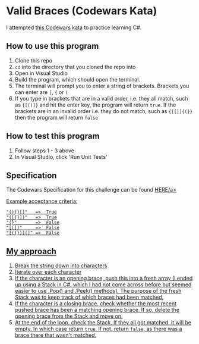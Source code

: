 # Valid Braces (Codewars Kata)

I attempted <a href="https://www.codewars.com/kata/valid-braces">this Codewars kata</a> to practice learning C#. 

## How to use this program 

1. Clone this repo
2. `cd` into the directory that you cloned the repo into 
3. Open in Visual Studio 
4. Build the program, which should open the terminal. 
5. The terminal will prompt you to enter a string of brackets. Brackets you can enter are `[`, `{` or `(` 
6. If you type in brackets that are in a valid order, i.e. they all match, such as `{[()]}` and hit the enter key, the program will return `true`. If the brackets are in an invalid order i.e. they do not  match, such as `{[[]]{(}}` then the program will return `false`

## How to test this program 

1. Follow steps 1 - 3 above 
2. In Visual Studio, click 'Run Unit Tests' 

## Specification 

The Codewars Specification for this challenge can be found <a href="https://www.codewars.com/kata/valid-braces">HERE/a> 

Example acceptance criteria: 

```
"(){}[]"   =>  True
"([{}])"   =>  True
"(}"       =>  False
"[(])"     =>  False
"[({})](]" =>  False
```

## My approach 

1. Break the string down into characters 
2. Iterate over each character 
3. If the character is an opening brace, push this into a fresh array (I ended up using a Stack in C#, which I had not come across before but seemed easier to use .Pop() and .Peek() methods). The purpose of the fresh Stack was to keep track of which braces had been matched. 
4. If the character is a closing brace, check whether the most recent pushed brace has been a matching opening brace. If so, delete the opening brace from the Stack and move on. 
5. At the end of the loop, check the Stack. If they all got matched, it will be empty. In which case return `true`. If not, return `false`, as there was a brace there that wasn't matched. 


